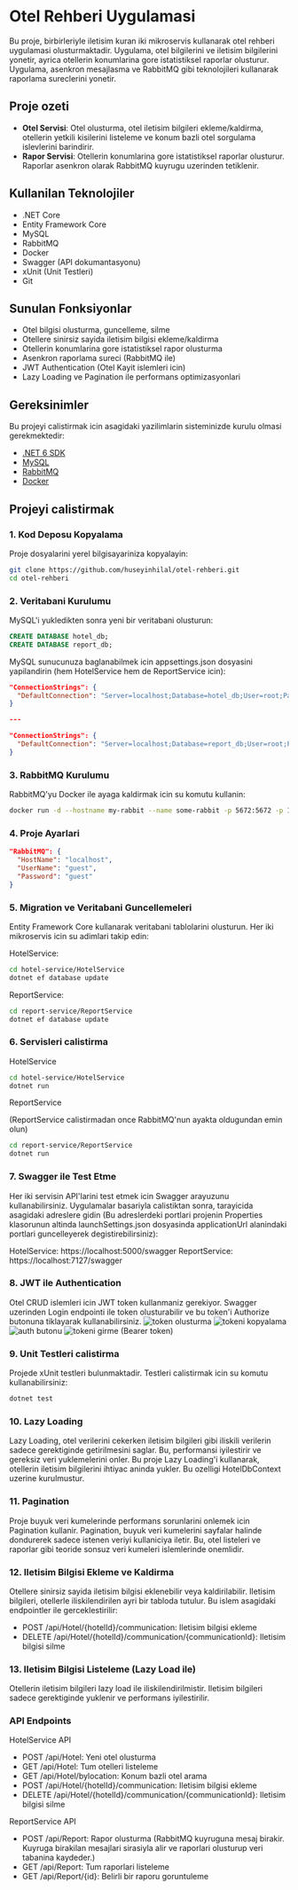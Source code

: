 # Otel Rehberi Uygulamasi

Bu proje, birbirleriyle iletisim kuran iki mikroservis kullanarak otel rehberi uygulamasi olusturmaktadir. Uygulama, otel bilgilerini ve iletisim bilgilerini yonetir, ayrica otellerin konumlarina gore istatistiksel raporlar olusturur. Uygulama, asenkron mesajlasma ve RabbitMQ gibi teknolojileri kullanarak raporlama sureclerini yonetir.

## Proje ozeti

- **Otel Servisi**: Otel olusturma, otel iletisim bilgileri ekleme/kaldirma, otellerin yetkili kisilerini listeleme ve konum bazli otel sorgulama islevlerini barindirir.
- **Rapor Servisi**: Otellerin konumlarina gore istatistiksel raporlar olusturur. Raporlar asenkron olarak RabbitMQ kuyrugu uzerinden tetiklenir.

## Kullanilan Teknolojiler

- .NET Core
- Entity Framework Core 
- MySQL
- RabbitMQ
- Docker
- Swagger (API dokumantasyonu)
- xUnit (Unit Testleri)
- Git

## Sunulan Fonksiyonlar

- Otel bilgisi olusturma, guncelleme, silme
- Otellere sinirsiz sayida iletisim bilgisi ekleme/kaldirma
- Otellerin konumlarina gore istatistiksel rapor olusturma
- Asenkron raporlama sureci (RabbitMQ ile)
- JWT Authentication (Otel Kayit islemleri icin)
- Lazy Loading ve Pagination ile performans optimizasyonlari

## Gereksinimler

Bu projeyi calistirmak icin asagidaki yazilimlarin sisteminizde kurulu olmasi gerekmektedir:

- [.NET 6 SDK](https://dotnet.microsoft.com/download/dotnet/6.0)
- [MySQL](https://dev.mysql.com/downloads/)
- [RabbitMQ](https://www.rabbitmq.com/download.html)
- [Docker](https://www.docker.com/get-started) 

## Projeyi calistirmak

### 1. Kod Deposu Kopyalama

Proje dosyalarini yerel bilgisayariniza kopyalayin:

```bash
git clone https://github.com/huseyinhilal/otel-rehberi.git
cd otel-rehberi
```

### 2. Veritabani Kurulumu

MySQL'i yukledikten sonra yeni bir veritabani olusturun:

``` sql
CREATE DATABASE hotel_db;
CREATE DATABASE report_db;
```

MySQL sunucunuza baglanabilmek icin appsettings.json dosyasini yapilandirin (hem HotelService hem de ReportService icin):

``` json
"ConnectionStrings": {
  "DefaultConnection": "Server=localhost;Database=hotel_db;User=root;Password=yourpassword;"
}

---

"ConnectionStrings": {
  "DefaultConnection": "Server=localhost;Database=report_db;User=root;Password=yourpassword;"
}

```
### 3. RabbitMQ Kurulumu

RabbitMQ'yu Docker ile ayaga kaldirmak icin su komutu kullanin:

```bash
docker run -d --hostname my-rabbit --name some-rabbit -p 5672:5672 -p 15672:15672 rabbitmq:3-management
```

### 4. Proje Ayarlari

``` json
"RabbitMQ": {
  "HostName": "localhost",
  "UserName": "guest",
  "Password": "guest"
}
```

### 5. Migration ve Veritabani Guncellemeleri

Entity Framework Core kullanarak veritabani tablolarini olusturun. Her iki mikroservis icin su adimlari takip edin:

HotelService:

```bash
cd hotel-service/HotelService
dotnet ef database update
```

ReportService:

```bash
cd report-service/ReportService
dotnet ef database update
```

### 6. Servisleri calistirma

HotelService

```bash
cd hotel-service/HotelService
dotnet run
```

ReportService

(ReportService calistirmadan once RabbitMQ'nun ayakta oldugundan emin olun)
```bash
cd report-service/ReportService
dotnet run
```

### 7. Swagger ile Test Etme
Her iki servisin API'larini test etmek icin Swagger arayuzunu kullanabilirsiniz. Uygulamalar basariyla calistiktan sonra, tarayicida asagidaki adreslere gidin (Bu adreslerdeki portlari projenin Properties klasorunun altinda launchSettings.json dosyasinda applicationUrl alanindaki portlari guncelleyerek degistirebilirsiniz): 

HotelService: https://localhost:5000/swagger
ReportService: https://localhost:7127/swagger

### 8. JWT ile Authentication
Otel CRUD islemleri icin JWT token kullanmaniz gerekiyor. Swagger uzerinden Login endpointi ile token olusturabilir ve bu token'i Authorize butonuna tiklayarak kullanabilirsiniz.
![token olusturma](img/Screenshot_1.png)
![tokeni kopyalama](img/Screenshot_2.png)
![auth butonu](img/Screenshot_3.png)
![tokeni girme (Bearer token)](img/Screenshot_4.png)

### 9. Unit Testleri calistirma
Projede xUnit testleri bulunmaktadir. Testleri calistirmak icin su komutu kullanabilirsiniz:

```bash
dotnet test
```

### 10. Lazy Loading
Lazy Loading, otel verilerini cekerken iletisim bilgileri gibi iliskili verilerin sadece gerektiginde getirilmesini saglar. Bu, performansi iyilestirir ve gereksiz veri yuklemelerini onler. Bu proje Lazy Loading'i kullanarak, otellerin iletisim bilgilerini ihtiyac aninda yukler. Bu ozelligi HotelDbContext uzerine kurulmustur.

### 11. Pagination
Proje buyuk veri kumelerinde performans sorunlarini onlemek icin Pagination kullanir. Pagination, buyuk veri kumelerini sayfalar halinde dondurerek sadece istenen veriyi kullaniciya iletir. Bu, otel listeleri ve raporlar gibi teoride sonsuz veri kumeleri islemlerinde onemlidir.

### 12. Iletisim Bilgisi Ekleme ve Kaldirma
Otellere sinirsiz sayida iletisim bilgisi eklenebilir veya kaldirilabilir. Iletisim bilgileri, otellerle iliskilendirilen ayri bir tabloda tutulur. Bu islem asagidaki endpointler ile gerceklestirilir:

* POST /api/Hotel/{hotelId}/communication: Iletisim bilgisi ekleme
* DELETE /api/Hotel/{hotelId}/communication/{communicationId}: Iletisim bilgisi silme

### 13. Iletisim Bilgisi Listeleme (Lazy Load ile)
Otellerin iletisim bilgileri lazy load ile iliskilendirilmistir. Iletisim bilgileri sadece gerektiginde yuklenir ve performans iyilestirilir.

### API Endpoints

HotelService API

* POST /api/Hotel: Yeni otel olusturma
* GET /api/Hotel: Tum otelleri listeleme
* GET /api/Hotel/bylocation: Konum bazli otel arama
* POST /api/Hotel/{hotelId}/communication: Iletisim bilgisi ekleme
* DELETE /api/Hotel/{hotelId}/communication/{communicationId}: Iletisim bilgisi silme

ReportService API

* POST /api/Report: Rapor olusturma (RabbitMQ kuyruguna mesaj birakir. Kuyruga birakilan mesajlari sirasiyla alir ve raporlari olusturup veri tabanina kaydeder.)
* GET /api/Report: Tum raporlari listeleme
* GET /api/Report/{id}: Belirli bir raporu goruntuleme
